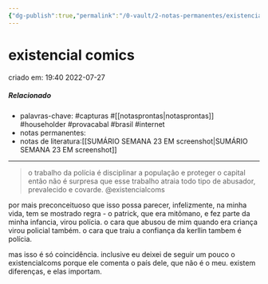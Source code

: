 ```yaml
---
{"dg-publish":true,"permalink":"/0-vault/2-notas-permanentes/existencial-comics/","title":"existencial comics","tags":["permanente","capturas","householder","provacabal","brasil","internet"],"dgHomeLink":true,"dgShowLocalGraph":true,"dgShowFileTree":true,"dgEnableSearch":true,"noteIcon":""}
---
```


# existencial comics
criado em: 19:40 2022-07-27

##### Relacionado
- palavras-chave: #capturas #[[notasprontas\|notasprontas]] #householder #provacabal #brasil #internet
- notas permanentes:
- notas de literatura:[[SUMÁRIO SEMANA 23 EM screenshot\|SUMÁRIO SEMANA 23 EM screenshot]]

---
>o trabalho da polícia é disciplinar a população e proteger o capital 
então não é surpresa que esse trabalho atraia todo tipo de abusador, prevalecido e  covarde.
@existencialcoms

por mais preconceituoso que isso possa parecer, infelizmente, na minha vida, tem se mostrado regra - o patrick, que era mitômano, e fez parte da minha infancia, virou polícia. 
o cara que abusou de mim quando era criança virou policial também. 
o cara que traiu a confiança da kerllin tambem é polícia. 

mas isso é só coincidência. inclusive eu deixei de seguir um pouco o existencialcoms porque ele comenta o país dele, que não é o meu. existem diferenças, e elas importam.